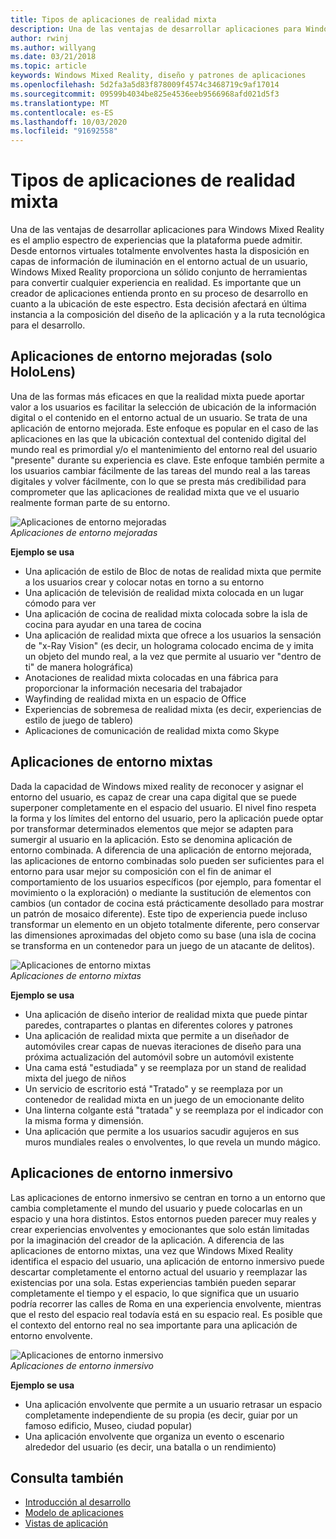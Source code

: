 ```yaml
---
title: Tipos de aplicaciones de realidad mixta
description: Una de las ventajas de desarrollar aplicaciones para Windows Mixed Reality es que hay un amplio abanico de experiencias que la plataforma puede admitir desde entornos virtuales completamente definados para obtener una capa de información en el entorno actual de un usuario.
author: rwinj
ms.author: willyang
ms.date: 03/21/2018
ms.topic: article
keywords: Windows Mixed Reality, diseño y patrones de aplicaciones
ms.openlocfilehash: 5d2fa3a5d83f878009f4574c3468719c9af17014
ms.sourcegitcommit: 09599b4034be825e4536eeb9566968afd021d5f3
ms.translationtype: MT
ms.contentlocale: es-ES
ms.lasthandoff: 10/03/2020
ms.locfileid: "91692558"
---
```

# <a name="types-of-mixed-reality-apps"></a>Tipos de aplicaciones de realidad mixta

Una de las ventajas de desarrollar aplicaciones para Windows Mixed Reality es el amplio espectro de experiencias que la plataforma puede admitir. Desde entornos virtuales totalmente envolventes hasta la disposición en capas de información de iluminación en el entorno actual de un usuario, Windows Mixed Reality proporciona un sólido conjunto de herramientas para convertir cualquier experiencia en realidad. Es importante que un creador de aplicaciones entienda pronto en su proceso de desarrollo en cuanto a la ubicación de este espectro. Esta decisión afectará en última instancia a la composición del diseño de la aplicación y a la ruta tecnológica para el desarrollo.

## <a name="enhanced-environment-apps-hololens-only"></a>Aplicaciones de entorno mejoradas (solo HoloLens)

Una de las formas más eficaces en que la realidad mixta puede aportar valor a los usuarios es facilitar la selección de ubicación de la información digital o el contenido en el entorno actual de un usuario. Se trata de una aplicación de entorno mejorada. Este enfoque es popular en el caso de las aplicaciones en las que la ubicación contextual del contenido digital del mundo real es primordial y/o el mantenimiento del entorno real del usuario "presente" durante su experiencia es clave. Este enfoque también permite a los usuarios cambiar fácilmente de las tareas del mundo real a las tareas digitales y volver fácilmente, con lo que se presta más credibilidad para comprometer que las aplicaciones de realidad mixta que ve el usuario realmente forman parte de su entorno.

![Aplicaciones de entorno mejoradas](images/enhancedenvironmentapps-640px.jpg)<br>
*Aplicaciones de entorno mejoradas*

**Ejemplo se usa**
* Una aplicación de estilo de Bloc de notas de realidad mixta que permite a los usuarios crear y colocar notas en torno a su entorno
* Una aplicación de televisión de realidad mixta colocada en un lugar cómodo para ver
* Una aplicación de cocina de realidad mixta colocada sobre la isla de cocina para ayudar en una tarea de cocina
* Una aplicación de realidad mixta que ofrece a los usuarios la sensación de "x-Ray Vision" (es decir, un holograma colocado encima de y imita un objeto del mundo real, a la vez que permite al usuario ver "dentro de ti" de manera holográfica)
* Anotaciones de realidad mixta colocadas en una fábrica para proporcionar la información necesaria del trabajador
* Wayfinding de realidad mixta en un espacio de Office
* Experiencias de sobremesa de realidad mixta (es decir, experiencias de estilo de juego de tablero)
* Aplicaciones de comunicación de realidad mixta como Skype

## <a name="blended-environment-apps"></a>Aplicaciones de entorno mixtas

Dada la capacidad de Windows mixed reality de reconocer y asignar el entorno del usuario, es capaz de crear una capa digital que se puede superponer completamente en el espacio del usuario. El nivel fino respeta la forma y los límites del entorno del usuario, pero la aplicación puede optar por transformar determinados elementos que mejor se adapten para sumergir al usuario en la aplicación. Esto se denomina aplicación de entorno combinada. A diferencia de una aplicación de entorno mejorada, las aplicaciones de entorno combinadas solo pueden ser suficientes para el entorno para usar mejor su composición con el fin de animar el comportamiento de los usuarios específicos (por ejemplo, para fomentar el movimiento o la exploración) o mediante la sustitución de elementos con cambios (un contador de cocina está prácticamente desollado para mostrar un patrón de mosaico diferente). Este tipo de experiencia puede incluso transformar un elemento en un objeto totalmente diferente, pero conservar las dimensiones aproximadas del objeto como su base (una isla de cocina se transforma en un contenedor para un juego de un atacante de delitos).

![Aplicaciones de entorno mixtas](images/blendedenvironmentapps-640px.jpg)<br>
*Aplicaciones de entorno mixtas*

**Ejemplo se usa**
* Una aplicación de diseño interior de realidad mixta que puede pintar paredes, contrapartes o plantas en diferentes colores y patrones
* Una aplicación de realidad mixta que permite a un diseñador de automóviles crear capas de nuevas iteraciones de diseño para una próxima actualización del automóvil sobre un automóvil existente
* Una cama está "estudiada" y se reemplaza por un stand de realidad mixta del juego de niños
* Un servicio de escritorio está "Tratado" y se reemplaza por un contenedor de realidad mixta en un juego de un emocionante delito
* Una linterna colgante está "tratada" y se reemplaza por el indicador con la misma forma y dimensión.
* Una aplicación que permite a los usuarios sacudir agujeros en sus muros mundiales reales o envolventes, lo que revela un mundo mágico.

## <a name="immersive-environment-apps"></a>Aplicaciones de entorno inmersivo

Las aplicaciones de entorno inmersivo se centran en torno a un entorno que cambia completamente el mundo del usuario y puede colocarlas en un espacio y una hora distintos. Estos entornos pueden parecer muy reales y crear experiencias envolventes y emocionantes que solo están limitadas por la imaginación del creador de la aplicación. A diferencia de las aplicaciones de entorno mixtas, una vez que Windows Mixed Reality identifica el espacio del usuario, una aplicación de entorno inmersivo puede descartar completamente el entorno actual del usuario y reemplazar las existencias por una sola. Estas experiencias también pueden separar completamente el tiempo y el espacio, lo que significa que un usuario podría recorrer las calles de Roma en una experiencia envolvente, mientras que el resto del espacio real todavía está en su espacio real. Es posible que el contexto del entorno real no sea importante para una aplicación de entorno envolvente.

![Aplicaciones de entorno inmersivo](images/windows-mixed-reality-640px.jpg)<br>
*Aplicaciones de entorno inmersivo*

**Ejemplo se usa**
* Una aplicación envolvente que permite a un usuario retrasar un espacio completamente independiente de su propia (es decir, guiar por un famoso edificio, Museo, ciudad popular)
* Una aplicación envolvente que organiza un evento o escenario alrededor del usuario (es decir, una batalla o un rendimiento)

## <a name="see-also"></a>Consulta también
* [Introducción al desarrollo](../develop/development.md)
* [Modelo de aplicaciones](app-model.md)
* [Vistas de aplicación](app-views.md)
